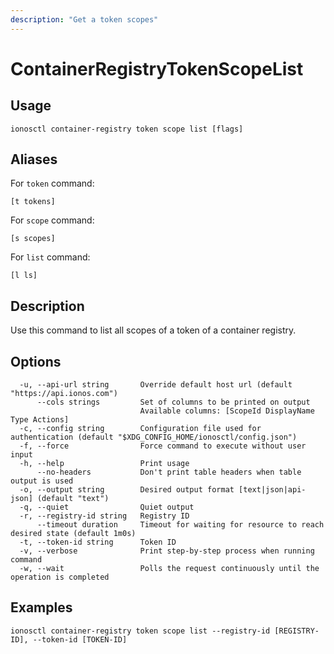 ```yaml
---
description: "Get a token scopes"
---
```


# ContainerRegistryTokenScopeList

## Usage

```text
ionosctl container-registry token scope list [flags]
```

## Aliases

For `token` command:

```text
[t tokens]
```

For `scope` command:

```text
[s scopes]
```

For `list` command:

```text
[l ls]
```

## Description

Use this command to list all scopes of a token of a container registry.

## Options

```text
  -u, --api-url string       Override default host url (default "https://api.ionos.com")
      --cols strings         Set of columns to be printed on output 
                             Available columns: [ScopeId DisplayName Type Actions]
  -c, --config string        Configuration file used for authentication (default "$XDG_CONFIG_HOME/ionosctl/config.json")
  -f, --force                Force command to execute without user input
  -h, --help                 Print usage
      --no-headers           Don't print table headers when table output is used
  -o, --output string        Desired output format [text|json|api-json] (default "text")
  -q, --quiet                Quiet output
  -r, --registry-id string   Registry ID
      --timeout duration     Timeout for waiting for resource to reach desired state (default 1m0s)
  -t, --token-id string      Token ID
  -v, --verbose              Print step-by-step process when running command
  -w, --wait                 Polls the request continuously until the operation is completed
```

## Examples

```text
ionosctl container-registry token scope list --registry-id [REGISTRY-ID], --token-id [TOKEN-ID]
```

